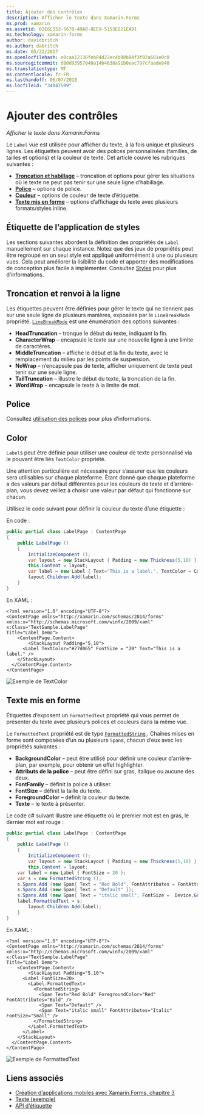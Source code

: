 ```yaml
---
title: Ajouter des contrôles
description: Afficher le texte dans Xamarin.Forms
ms.prod: xamarin
ms.assetid: 02E6C553-5670-49A0-8EE9-5153ED21EA91
ms.technology: xamarin-forms
author: davidbritch
ms.author: dabritch
ms.date: 05/22/2017
ms.openlocfilehash: e0caa12136feb84d22ec4b90b84f3f92a601e0c0
ms.sourcegitcommit: d80d93957040a14b4638a91b0eac797cfaade840
ms.translationtype: MT
ms.contentlocale: fr-FR
ms.lasthandoff: 06/07/2018
ms.locfileid: "34847509"
---
```

# <a name="label"></a>Ajouter des contrôles

_Afficher le texte dans Xamarin.Forms_

Le `Label` vue est utilisée pour afficher du texte, à la fois unique et plusieurs lignes. Les étiquettes peuvent avoir des polices personnalisées (familles, de tailles et options) et la couleur de texte. Cet article couvre les rubriques suivantes :

- **[Troncation et habillage](#Truncation_and_Wrapping)**  &ndash; troncation et options pour gérer les situations où le texte ne peut pas tenir sur une seule ligne d’habillage.
- **[Police](#Font)**  &ndash; options de police.
- **[Couleur](#Color)**  &ndash; options de couleur de texte d’étiquette.
- **[Texte mis en forme](#Formatted_Text)**  &ndash; options d’affichage du texte avec plusieurs formats/styles inline.

## <a name="styling-label"></a>Étiquette de l’application de styles

Les sections suivantes abordent la définition des propriétés de `Label` manuellement sur chaque instance. Notez que des jeux de propriétés peut être regroupé en un seul style est appliqué uniformément à une ou plusieurs vues. Cela peut améliorer la lisibilité du code et apporter des modifications de conception plus facile à implémenter. Consultez [Styles](~/xamarin-forms/user-interface/text/styles.md) pour plus d’informations.

<a name="Truncation_and_Wrapping" />

## <a name="truncation-and-wrapping"></a>Troncation et renvoi à la ligne

Les étiquettes peuvent être définies pour gérer le texte qui ne tiennent pas sur une seule ligne de plusieurs manières, exposées par le `LineBreakMode` propriété. [`LineBreakMode`](https://developer.xamarin.com/api/type/Xamarin.Forms.LineBreakMode/) est une énumération des options suivantes :

- **HeadTruncation** &ndash; tronque le début du texte, indiquant la fin.
- **CharacterWrap** &ndash; encapsule le texte sur une nouvelle ligne à une limite de caractères.
- **MiddleTruncation** &ndash; affiche le début et la fin du texte, avec le remplacement du milieu par les points de suspension.
- **NoWrap** &ndash; n’encapsule pas de texte, afficher uniquement de texte peut tenir sur une seule ligne.
- **TailTruncation** &ndash; illustre le début du texte, la troncation de la fin.
- **WordWrap** &ndash; encapsule le texte à la limite de mot.

## <a name="font"></a>Police

Consultez [utilisation des polices](~/xamarin-forms/user-interface/text/fonts.md) pour plus d’informations.

## <a name="color"></a>Color

`Label`s peut être définie pour utiliser une couleur de texte personnalisé via le pouvant être liés `TextColor` propriété.

Une attention particulière est nécessaire pour s’assurer que les couleurs sera utilisables sur chaque plateforme. Étant donné que chaque plateforme a des valeurs par défaut différentes pour les couleurs de texte et d’arrière-plan, vous devez veillez à choisir une valeur par défaut qui fonctionne sur chacun.

Utilisez le code suivant pour définir la couleur du texte d’une étiquette :

En code :

```csharp
public partial class LabelPage : ContentPage
{
    public LabelPage ()
    {
        InitializeComponent ();
        var layout = new StackLayout { Padding = new Thickness(5,10) };
        this.Content = layout;
        var label = new Label { Text="This is a label.", TextColor = Color.FromHex("#77d065"), FontSize = 20 };
        layout.Children.Add(label);
    }
}
```

En XAML :

```xaml
<?xml version="1.0" encoding="UTF-8"?>
<ContentPage xmlns="http://xamarin.com/schemas/2014/forms"
xmlns:x="http://schemas.microsoft.com/winfx/2009/xaml"
x:Class="TextSample.LabelPage"
Title="Label Demo">
    <ContentPage.Content>
        <StackLayout Padding="5,10">
      <Label TextColor="#77d065" FontSize = "20" Text="This is a label." />
    </StackLayout>
  </ContentPage.Content>
</ContentPage>
```

![](label-images/textcolor.png "Exemple de TextColor")

<a name="Formatted_Text" />

## <a name="formatted-text"></a>Texte mis en forme

Étiquettes d’exposent un `FormattedText` propriété qui vous permet de présenter du texte avec plusieurs polices et couleurs dans la même vue.

Le `FormattedText` propriété est de type [ `FormattedString` ](https://developer.xamarin.com/api/type/Xamarin.Forms.FormattedString/). Chaînes mises en forme sont composées d’un ou plusieurs `Span`s, chacun d’eux avec les propriétés suivantes :

- **BackgroundColor** &ndash; peut être utilisé pour définir une couleur d’arrière-plan, par exemple, pour obtenir un effet highlighter.
- **Attributs de la police** &ndash; peut être défini sur gras, italique ou aucune des deux.
- **FontFamily** &ndash; définit la police à utiliser.
- **FontSize** &ndash; définit la taille du texte.
- **ForegroundColor** &ndash; définit la couleur du texte.
- **Texte** &ndash; le texte à présenter.

Le code c# suivant illustre une étiquette où le premier mot est en gras, le dernier mot est rouge :

```csharp
public partial class LabelPage : ContentPage
{
    public LabelPage ()
    {
        InitializeComponent ();
        var layout = new StackLayout { Padding = new Thickness(5,10) };
        this.Content = layout;
    var label = new Label { FontSize = 20 };
    var s = new FormattedString ();
    s.Spans.Add (new Span{ Text = "Red Bold", FontAttributes = FontAttributes.Bold });
    s.Spans.Add (new Span{ Text = "Default" });
    s.Spans.Add (new Span{ Text = "italic small", FontSize =  Device.GetNamedSize(NamedSize.Small, typeof(Label)), FontAttributes = FontAttributes.Italic});
    label.FormattedText = s;
        layout.Children.Add(label);
    }
}
```

En XAML :

```xaml
<?xml version="1.0" encoding="UTF-8"?>
<ContentPage xmlns="http://xamarin.com/schemas/2014/forms"
xmlns:x="http://schemas.microsoft.com/winfx/2009/xaml"
x:Class="TextSample.LabelPage"
Title="Label Demo">
    <ContentPage.Content>
        <StackLayout Padding="5,10">
      <Label FontSize=20>
        <Label.FormattedText>
          <FormattedString>
            <Span Text="Red Bold" ForegroundColor="Red" FontAttributes="Bold" />
            <Span Text="Default" />
            <Span Text="italic small" FontAttributes="Italic" FontSize="Small" />
          </FormattedString>
        </Label.FormattedText>
      </Label>
    </StackLayout>
  </ContentPage.Content>
</ContentPage>
```

![](label-images/formattedtext.png "Exemple de FormattedText")


## <a name="related-links"></a>Liens associés

- [Création d’applications mobiles avec Xamarin.Forms, chapitre 3](https://developer.xamarin.com/r/xamarin-forms/book/chapter03.pdf)
- [Texte (exemple)](https://developer.xamarin.com/samples/xamarin-forms/UserInterface/Text)
- [API d’étiquette](https://developer.xamarin.com/api/type/Xamarin.Forms.Label/)
